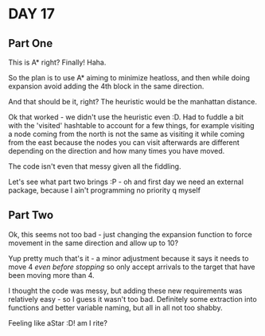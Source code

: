 # DAY 17

## Part One
This is A\* right? Finally! Haha.

So the plan is to use A\* aiming to minimize heatloss, and then while doing expansion avoid adding the 4th block in the same direction.

And that should be it, right? The heuristic would be the manhattan distance.


Ok that worked - we didn't use the heuristic even :D.
Had to fuddle a bit with the 'visited' hashtable to account for a few things, for example
visiting a node coming from the north is not the same as visiting it while coming from the east
because the nodes you can visit afterwards are different depending on the direction and how many
times you have moved.

The code isn't even that messy given all the fiddling.

Let's see what part two brings :P - oh and first day we need an external package, because I ain't programming no priority q myself

## Part Two
Ok, this seems not too bad - just changing the expansion function to force movement in the same direction and allow
up to 10?

Yup pretty much that's it - a minor adjustment because it says it needs to move 4 *even before stopping* so only accept arrivals to the target that have been moving more than 4.

I thought the code was messy, but adding these new requirements was relatively easy - so I guess it wasn't too bad. Definitely some extraction into functions and better variable naming, but all in all not too shabby.

Feeling like aStar :D! am I rite?
